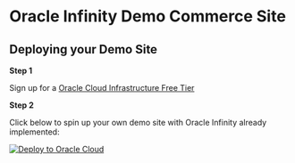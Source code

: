 # Oracle Infinity Demo Commerce Site

## Deploying your Demo Site

**Step 1**

Sign up for a [Oracle Cloud Infrastructure Free Tier](https://www.oracle.com/cloud/free/)

**Step 2**

Click below to spin up your own demo site with Oracle Infinity already implemented:

[![Deploy to Oracle Cloud](https://oci-resourcemanager-plugin.plugins.oci.oraclecloud.com/latest/deploy-to-oracle-cloud.svg)](https://cloud.oracle.com/resourcemanager/stacks/create?region=home&zipUrl=https://github.com/rgonsalk-oracle/oracle_infinity_quickstart/releases/download/0.11/oracle-infinity-wp-template.zip)